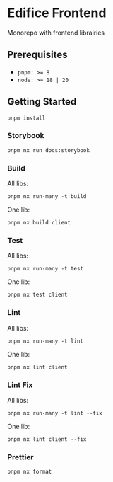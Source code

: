 # Edifice Frontend

Monorepo with frontend librairies

## Prerequisites

- `pnpm: >= 8`
- `node: >= 18 | 20`

## Getting Started

`pnpm install`

### Storybook

`pnpm nx run docs:storybook`

### Build

All libs:

`pnpm nx run-many -t build`

One lib:

`pnpm nx build client`

### Test

All libs:

`pnpm nx run-many -t test`

One lib:

`pnpm nx test client`

### Lint

All libs:

`pnpm nx run-many -t lint`

One lib:

`pnpm nx lint client`

### Lint Fix

All libs:

`pnpm nx run-many -t lint --fix`

One lib:

`pnpm nx lint client --fix`

### Prettier

`pnpm nx format`
